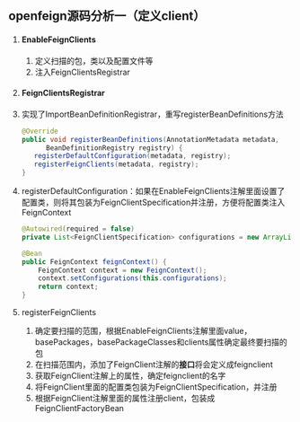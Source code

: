 ## openfeign源码分析一（定义client）

1. #### EnableFeignClients

   1. 定义扫描的包，类以及配置文件等
   2. 注入FeignClientsRegistrar

2.  #### FeignClientsRegistrar

   1. 实现了ImportBeanDefinitionRegistrar，重写registerBeanDefinitions方法

      ```java
      @Override
      public void registerBeanDefinitions(AnnotationMetadata metadata,
            BeanDefinitionRegistry registry) {
         registerDefaultConfiguration(metadata, registry);
         registerFeignClients(metadata, registry);
      }
      ```

   2. registerDefaultConfiguration：如果在EnableFeignClients注解里面设置了配置类，则将其包装为FeignClientSpecification并注册，方便将配置类注入FeignContext

      ```java
      @Autowired(required = false)
      private List<FeignClientSpecification> configurations = new ArrayList<>();
      
      @Bean
      public FeignContext feignContext() {
          FeignContext context = new FeignContext();
          context.setConfigurations(this.configurations);
          return context;
      }
      ```

   3. registerFeignClients

      1. 确定要扫描的范围，根据EnableFeignClients注解里面value，basePackages，basePackageClasses和clients属性确定最终要扫描的包
      2. 在扫描范围内，添加了FeignClient注解的**接口**将会定义成feignclient
      3. 获取FeignClient注解上的属性，确定feignclient的名字
      4. 将FeignClient里面的配置类包装为FeignClientSpecification，并注册
      5. 根据FeignClient注解里面的属性注册client，包装成FeignClientFactoryBean
      
      


